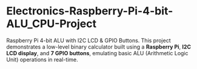 # Electronics-Raspberry-Pi-4-bit-ALU_CPU-Project
Raspberry Pi 4-bit ALU with I2C LCD &amp; GPIO Buttons. This project demonstrates a low-level binary calculator built using a **Raspberry Pi**, **I2C LCD display**, and **7 GPIO buttons**, emulating basic ALU (Arithmetic Logic Unit) operations in real-time.
